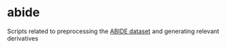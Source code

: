 abide
=====

Scripts related to preprocessing the [ABIDE dataset](http://fcon_1000.projects.nitrc.org/indi/abide/) and generating relevant derivatives

